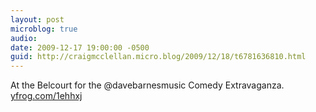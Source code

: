 ```yaml
---
layout: post
microblog: true
audio: 
date: 2009-12-17 19:00:00 -0500
guid: http://craigmcclellan.micro.blog/2009/12/18/t6781636810.html
---
```

At the Belcourt for the @davebarnesmusic Comedy Extravaganza.  [yfrog.com/1ehhxj](http://yfrog.com/1ehhxj)
